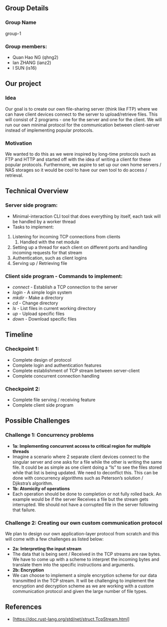 ## Group Details

### Group Name
group-1

### Group members:
- Quan Hao NG (qhng2)
- Ian ZHANG (ianz2)
- I SUN (is16)

## Our project

### Idea
Our goal is to create our own file-sharing server (think like FTP) where we can have client devices connect to the server to upload/retrieve files. This will consist of 2 programs - one for the server and one for the client. We will run our own minimal protocol for the communication between client-server instead of implementing popular protocols.

### Motivation
We wanted to do this as we were inspired by long-time protocols such as FTP and HTTP and started off with the idea of writing a client for these popular protocols. Furthermore, we aspire to set up our own home servers / NAS storages so it would be cool to have our own tool to do access / retrieval.

## Technical Overview

### Server side program:
- Minimal-interaction CLI tool that does everything by itself, each task will be handled by a worker thread
- Tasks to implement:
1. Listening for incoming TCP connections from clients
	1. Handled with the net module
2. Setting up a thread for each client on different ports and handling incoming requests for that stream
3. Authentication, such as client logins
4. Serving up / Retrieving file

### Client side program - Commands to implement:
- *connect* - Establish a TCP connection to the server
- *login* - A simple login system 
- *mkdir* - Make a directory
- *cd* - Change directory
- *ls* - List files in current working directory
- *up* - Upload specific files
- *down* - Download specific files

## Timeline

### Checkpoint 1:
- Complete design of protocol
- Complete login and authentication features
- Complete establishment of TCP stream between server-client 
- Complete concurrent connection handling

### Checkpoint 2:
- Complete file serving / receiving feature
- Complete client side program

## Possible Challenges

### Challenge 1: Concurrency problems
- **1a: Implementing concurrent access to critical region for multiple threads** 
- Imagine a scenario where 2 separate client devices connect to the singular server and one asks for a file while the other is writing the same file. It could be as simple as one client doing a “ls” to see the files stored while that list is being updated. We need to deconflict this. This can be done with concurrency algorithms such as Peterson’s solution / Djikstra’s algorithm.
- **1b: Atomicity of operations**
- Each operation should be done to completion or not fully rolled back. An example would be if the server Receives a file but the stream gets interrupted. We should not have a corrupted file in the server following that failure. 

### Challenge 2: Creating our own custom communication protocol
We plan to design our own application-layer protocol from scratch and this will come with a few challenges as listed below:
- **2a: Interpreting the input stream**
- The data that is being sent / Received in the TCP streams are raw bytes. We have to come up with a scheme to interpret the incoming bytes and translate them into the specific instructions and arguments.
- **2b: Encryption**
- We can choose to implement a simple encryption scheme for our data transmitted in the TCP stream. It will be challenging to implement the encryption and decryption scheme as we are working with a custom communication protocol and given the large number of file types. 

## References
- [https://doc.rust-lang.org/std/net/struct.TcpStream.html]
